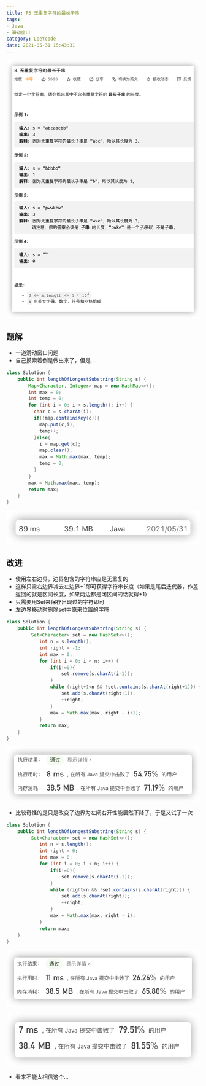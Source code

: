 ```yaml
---
title: P3 无重复字符的最长子串
tags: 
- Java
- 滑动窗口
category: Leetcode
date: 2021-05-31 15:43:31
---
```


<!-- more -->

![image-20210531154521739](https://raw.githubusercontent.com/C1EYE/figureBed/main/img/20210531154521.png)



## 题解

- 一道滑动窗口问题
- 自己摸索着倒是做出来了，但是...

```java
class Solution {
    public int lengthOfLongestSubstring(String s) {
        Map<Character, Integer> map = new HashMap<>();
        int max = 0;
        int temp = 0;
        for (int i = 0; i < s.length(); i++) {
          char c = s.charAt(i);
          if(!map.containsKey(c)){
            map.put(c,i);
            temp++;
          }else{
            i = map.get(c);
            map.clear();
            max = Math.max(max, temp);
            temp = 0;
          }
        }
        max = Math.max(max, temp);
        return max;
    }
}		

```

![image-20210531162135918](https://raw.githubusercontent.com/C1EYE/figureBed/main/img/20210531162135.png)

## 改进

- 使用左右边界，边界包含的字符串应是无重复的
- 这样只需右边界减去左边界+1即可获得字符串长度（如果是尾后迭代器，作差返回的就是区间长度，如果两边都是闭区间的话就得+1）
- 只需要用Set来保存出现过的字符即可
- 左边界移动时删除set中原来位置的字符

```java
class Solution {
    public int lengthOfLongestSubstring(String s) {
         Set<Character> set = new HashSet<>();
            int n = s.length();
            int right = -1;
            int max = 0;
            for (int i = 0; i < n; i++) {
                if(i!=0){
                    set.remove(s.charAt(i-1));
                }
                while (right+1<n && !set.contains(s.charAt(right+1))) {
                    set.add(s.charAt(right+1));
                    ++right;
                }
                max = Math.max(max, right - i+1);
            }
            return max;
    }
}
```

![image-20210531162052441](https://raw.githubusercontent.com/C1EYE/figureBed/main/img/20210531162052.png)

- 比较奇怪的是只是改变了边界为左闭右开性能居然下降了，于是又试了一次

```java
class Solution {
    public int lengthOfLongestSubstring(String s) {
         Set<Character> set = new HashSet<>();
            int n = s.length();
            int right = 0;
            int max = 0;
            for (int i = 0; i < n; i++) {
                if(i!=0){
                    set.remove(s.charAt(i-1));
                }
                while (right<n && !set.contains(s.charAt(right))) {
                    set.add(s.charAt(right));
                    ++right;
                }
                max = Math.max(max, right - i);
            }
            return max;
    }
}
```

![image-20210531162829560](https://raw.githubusercontent.com/C1EYE/figureBed/main/img/20210531162829.png)

![image-20210531163016227](https://raw.githubusercontent.com/C1EYE/figureBed/main/img/20210531163016.png)

- 看来不能太相信这个...
